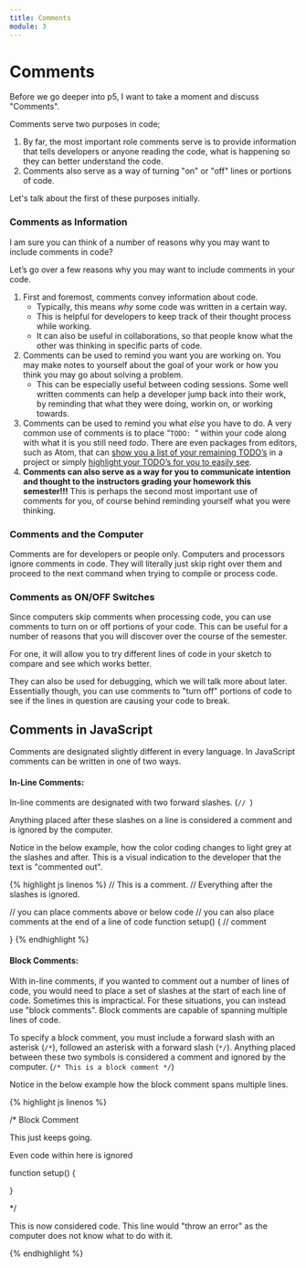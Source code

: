 ```yaml
---
title: Comments
module: 3
---
```


# Comments

Before we go deeper into p5, I want to take a moment and discuss "Comments".

Comments serve two purposes in code;

1. By far, the most important role comments serve is to provide information that tells developers or anyone reading the code, what is happening so they can better understand the code.
2. Comments also serve as a way of turning "on" or "off" lines or portions of code.

Let's talk about the first of these purposes initially.


### Comments as Information

I am sure you can think of a number of reasons why you may want to include comments in code?

Let’s go over a few reasons why you may want to include comments in your code.

1. First and foremost, comments convey information about code.
	- Typically, this means _why_ some code was written in a certain way.
	- This is helpful for developers to keep track of their thought process while working.
	- It can also be useful in collaborations, so that people know what the other was thinking in specific parts of code.
2. Comments can be used to remind you want you are working on. You may make notes to yourself about the goal of your work or how you think you may go about solving a problem.
	- This can be especially useful between coding sessions. Some well written comments can help a developer jump back into their work, by reminding that what they were doing, workin on, or working towards.
3. Comments can be used to remind you what _else_ you have to do. A very common use of comments is to place “`TODO: `“ within your code along with what it is you still need _todo_. There are even packages from editors, such as Atom, that can [show you a list of your remaining TODO’s](https://atom.io/packages/todo-show) in a project or simply [highlight your TODO’s for you to easily see](https://github.com/atom/language-todo).
4. **Comments can also serve as a way for you to communicate intention and thought to the instructors grading your homework this semester!!!** This is perhaps the second most important use of comments for you, of course behind reminding yourself what you were thinking.

### Comments and the Computer

Comments are for developers or people only. Computers and processors ignore comments in code. They will literally just skip right over them and proceed to the next command when trying to compile or process code.

### Comments as ON/OFF Switches

Since computers skip comments when processing code, you can use comments to turn on or off portions of your code. This can be useful for a number of reasons that you will discover over the course of the semester.

For one, it will allow you to try different lines of code in your sketch to compare and see which works better.

They can also be used for debugging, which we will talk more about later. Essentially though, you can use comments to "turn off" portions of code to see if the lines in question are causing your code to break.


## Comments in JavaScript

Comments are designated slightly different in every language. In JavaScript comments can be written in one of two ways.

#### In-Line Comments:

In-line comments are designated with two forward slashes. (`// `)

Anything placed after these slashes on a line is considered a comment and is ignored by the computer.

Notice in the below example, how the color coding changes to light grey at the slashes and after. This is a visual indication to the developer that the text is "commented out".


{% highlight js linenos %}
// This is a comment.
// Everything after the slashes is ignored.

// you can place comments above or below code
// you can also place comments at the end of a line of code
function setup() {	// comment

}
{% endhighlight %}


#### Block Comments:

With in-line comments, if you wanted to comment out a number of lines of code, you would need to place a set of slashes at the start of each line of code. Sometimes this is impractical. For these situations, you can instead use "block comments". Block comments are capable of spanning multiple lines of code.

To specify a block comment, you must include a forward slash with an asterisk (`/*`), followed an asterisk with a forward slash (`*/`). Anything placed between these two symbols is considered a comment and ignored by the computer. (`/* This is a block comment */`)

Notice in the below example how the block comment spans multiple lines.


{% highlight js linenos %}



/* Block Comment

This just keeps going.

Even code within here is ignored

function setup() {

}

*/

This is now considered code. This line would "throw an error" as the computer does not know what to do with it.

{% endhighlight %}
